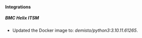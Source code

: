 #### Integrations
##### BMC Helix ITSM
- Updated the Docker image to: *demisto/python3:3.10.11.61265*.
